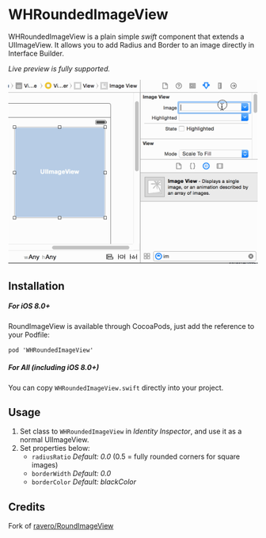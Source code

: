 # WHRoundedImageView

WHRoundedImageView is a plain simple _swift_ component that extends a UIImageView. It allows you to add Radius and Border to an image directly in Interface Builder.

*Live preview is fully supported.*

![WHRoundedImageView](/WHRoundedImageViewDemo.gif?raw=true "WHRoundedImageView")

## Installation
##### *For iOS 8.0+*
RoundImageView is available through CocoaPods, just add the reference to your Podfile:

```
pod 'WHRoundedImageView'
```

##### *For All* (including iOS 8.0+)
You can copy ```WHRoundedImageView.swift``` directly into your project.

## Usage
1. Set class to ```WHRoundedImageView``` in _Identity Inspector_, and use it as a normal UIImageView. 
2. Set properties below:
    - ```radiusRatio```  _Default: 0.0_ (0.5 = fully rounded corners for square images)
    - ```borderWidth```  _Default: 0.0_
    - ```borderColor```  _Default: blackColor_

## Credits
Fork of [ravero/RoundImageView](https://github.com/ravero/RoundImageView)
